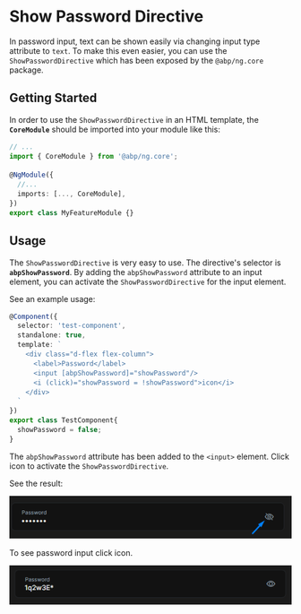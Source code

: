 # Show Password Directive

In password input, text can be shown easily via changing input type attribute to `text`. To make this even easier, you can use the `ShowPasswordDirective` which has been exposed by the `@abp/ng.core` package.


## Getting Started

In order to use the `ShowPasswordDirective` in an HTML template, the **`CoreModule`** should be imported into your module like this:

```ts
// ...
import { CoreModule } from '@abp/ng.core';

@NgModule({
  //...
  imports: [..., CoreModule],
})
export class MyFeatureModule {}
```

## Usage

The `ShowPasswordDirective` is very easy to use. The directive's selector is **`abpShowPassword`**. By adding the `abpShowPassword` attribute to an input element, you can activate the `ShowPasswordDirective` for the input element.

See an example usage:

```ts
@Component({
  selector: 'test-component',
  standalone: true,
  template: `
    <div class="d-flex flex-column">
      <label>Password</label>
      <input [abpShowPassword]="showPassword"/>
      <i (click)="showPassword = !showPassword">icon</i>
    </div>
  `
})
export class TestComponent{
  showPassword = false;
}
```

The `abpShowPassword` attribute has been added to the `<input>` element. Click icon to activate the `ShowPasswordDirective`.

See the result:

![Show Password directive](./images/showPasswordDirective1.png)

To see password input click icon.

![Show Password directive](./images/showPasswordDirective2.png)